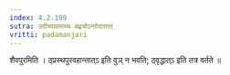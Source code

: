 ```yaml
---
index: 4.2.109
sutra: उदीच्यग्रामाच्च बह्वचोऽन्तोदात्तात्‌
vritti: padamanjari
---
```


 शैवपुरमिति । ठ्प्रस्थपुरवहान्तात्ऽ इति वुञ् न भवति; ठ्वृद्धात्ऽ इति तत्र वर्तते ॥